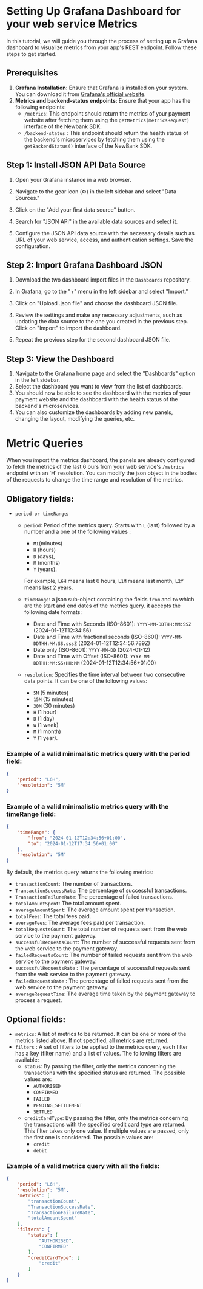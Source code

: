 # Setting Up Grafana Dashboard for your web service Metrics

In this tutorial, we will guide you through the process of setting up a Grafana dashboard to visualize metrics from your app's REST endpoint. Follow these steps to get started.

## Prerequisites

1. **Grafana Installation**: Ensure that Grafana is installed on your system. You can download it from [Grafana's official website](https://grafana.com/get).
2. **Metrics and backend-status endpoints**: Ensure that your app has the following endpoints:
   - `/metrics`: This endpoint should return the metrics of your payment website after fetching them using the `getMetrics(metricsRequest)` interface of the Newbank SDK.
   - `/backend-status` : This endpoint should return the health status of the backend's microservices by fetching them using the `getBackendStatus()` interface of the NewBank SDK.

## Step 1: Install JSON API Data Source

1. Open your Grafana instance in a web browser.

2. Navigate to the gear icon (⚙️) in the left sidebar and select "Data Sources."

3. Click on the "Add your first data source" button.

4. Search for "JSON API" in the available data sources and select it.

5. Configure the JSON API data source with the necessary details such as URL of your web service, access, and authentication settings. Save the configuration.

## Step 2: Import Grafana Dashboard JSON

1. Download the two dashboard import files in the `Dashboards` repository.

2. In Grafana, go to the "+" menu in the left sidebar and select "Import."

3. Click on "Upload .json file" and choose the dashboard JSON file.

4. Review the settings and make any necessary adjustments, such as updating the data source to the one you created in the previous step. Click on "Import" to import the dashboard.

5. Repeat the previous step for the second dashboard JSON file.

## Step 3: View the Dashboard

1. Navigate to the Grafana home page and select the "Dashboards" option in the left sidebar.
2. Select the dashboard you want to view from the list of dashboards.
3. You should now be able to see the dashboard with the metrics of your payment website and the dashboard with the health status of the backend's microservices.
4. You can also customize the dashboards by adding new panels, changing the layout, modifying the queries, etc.

# Metric Queries

When you import the metrics dashboard, the panels are already configured to fetch the metrics of the last 6 ours from your web service's `/metrics` endpoint with an 'H' resolution. You can modify the json object in the bodies of the requests to change the time range and resolution of the metrics.

## Obligatory fields:
- `period or timeRange`:
   - `period`: Period of the metrics query. Starts with `L` (last) followed by a number and a one of the following values :
      - `MI`(minutes)
      - `H` (hours)
      - `D` (days),
      - `M` (months)
      - `Y` (years).

     For example, `L6H` means last 6 hours, `L1M` means last month, `L2Y` means last 2 years.

   - `timeRange`: a json sub-object containing the fields `from` and `to` which are the start and end dates of the metrics query. it accepts the following date formats:
      - Date and Time with Seconds (ISO-8601): `YYYY-MM-DDTHH:MM:SSZ` (2024-01-12T12:34:56)
      - Date and Time with fractional seconds (ISO-8601): `YYYY-MM-DDTHH:MM:SS.sssZ` (2024-01-12T12:34:56.789Z)
      - Date only (ISO-8601): `YYYY-MM-DD` (2024-01-12)
      - Date and Time with Offset (ISO-8601): `YYYY-MM-DDTHH:MM:SS+HH:MM` (2024-01-12T12:34:56+01:00)
   - `resolution`: Specifies the time interval between two consecutive data points. It can be one of the following values:
      - `5M` (5 minutes)
      - `15M` (15 minutes)
      - `30M` (30 minutes)
      - `H` (1 hour)
      - `D` (1 day)
      - `W` (1 week)
      - `M` (1 month)
      - `Y` (1 year).

### Example of a valid minimalistic metrics query with the period field:
```json
{
    "period": "L6H",
    "resolution": "5M"
}
```

### Example of a valid minimalistic metrics query with the timeRange field:
```json
{
    "timeRange": {
        "from": "2024-01-12T12:34:56+01:00",
        "to": "2024-01-12T17:34:56+01:00"
    },
    "resolution": "5M"
}
```

By default, the metrics query returns the following metrics:

- `transactionCount`: The number of transactions.
- `TransactionSuccessRate`: The percentage of successful transactions.
- `TransactionFailureRate`: The percentage of failed transactions.
- `totalAmountSpent`: The total amount spent.
- `averageAmountSpent`: The average amount spent per transaction.
- `totalFees`: The total fees paid.
- `averageFees`: The average fees paid per transaction.
- `totalRequestsCount`: The total number of requests sent from the web service to the payment gateway.
- `successfulRequestsCount`: The number of successful requests sent from the web service to the payment gateway.
- `failedRequestsCount`: The number of failed requests sent from the web service to the payment gateway.
-  `successfulRequestsRate` : The percentage of successful requests sent from the web service to the payment gateway.
- `failedRequestsRate` : The percentage of failed requests sent from the web service to the payment gateway.
- `averageRequestTime`: The average time taken by the payment gateway to process a request.

## Optional fields:

- `metrics`: A list of metrics to be returned. It can be one or more of the metrics listed above. If not specified, all metrics are returned.
- `filters` : A set of filters to be applied to the metrics query, each filter has a key (filter name) and a list of values. The following filters are available:
   - `status`: By passing the filter, only the metrics concerning the transactions with the specified status are returned. The possible values are:
      - `AUTHORISED`
      - `CONFIRMED`
      - `FAILED`
      - `PENDING_SETTLEMENT`
      - `SETTLED`
   - `creditCardType`: By passing the filter, only the metrics concerning the transactions with the specified credit card type are returned. This filter takes only one value. If multiple values are passed, only the first one is considered. The possible values are:
      - `credit`
      - `debit`

### Example of a valid metrics query with all the fields:
```json
{
    "period": "L6H",
    "resolution": "5M",
    "metrics": [
        "transactionCount",
        "TransactionSuccessRate",
        "TransactionFailureRate",
        "totalAmountSpent"
    ],
    "filters": {
        "status": [
            "AUTHORISED",
            "CONFIRMED"
        ],
        "creditCardType": [
            "credit"
        ]
    }
}
```